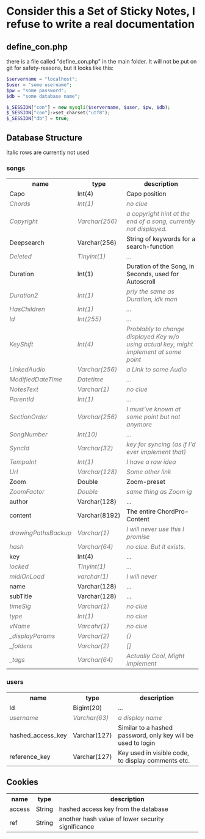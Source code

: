 <style>
    .tilted {
        font-style: italic;
        opacity: 60%;
    }
</style>

<h1>Consider this a Set of Sticky Notes, I refuse to write a real documentation</h1>
<h2>define_con.php</h2>
there is a file called "define_con.php" in the main folder. It will not be put on git for safety-reasons, but it looks like this:

```php
$servername = "localhost";
$user = "some username";
$pw = "some password";
$db = "some database name";

$_SESSION["con"] = new mysqli($servername, $user, $pw, $db);
$_SESSION["con"]->set_charset("utf8");
$_SESSION["db"] = true;
```
<h2>Database Structure</h2>
Italic rows are currently not used
<h3>songs</h3>
<table>
<th>name</th><th>type</th><th>description</th>
<tr>
    <td>Capo</td>
    <td>Int(4)</td>
    <td>Capo position</td>
</tr>
<tr class="tilted">
    <td>Chords</td>
    <td>Int(1)</td>
    <td>no clue</td>
</tr>
<tr class="tilted">
    <td>Copyright</td>
    <td>Varchar(256)</td>
    <td>a copyright hint at the end of a song, currently not displayed.</td>
</tr>
<tr>
    <td>Deepsearch</td>
    <td>Varchar(256)</td>
    <td>String of keywords for a search-function</td>
</tr>
<tr class="tilted">
    <td>Deleted</td>
    <td>Tinyint(1)</td>
    <td>...</td>
</tr>
<tr>
    <td>Duration</td>
    <td>Int(1)</td>
    <td>Duration of the Song, in Seconds, used for Autoscroll</td>
</tr>
<tr class="tilted">
    <td>Duration2</td>
    <td>Int(1)</td>
    <td>prly the same as Duration, idk man</td>
</tr>
<tr class="tilted">
    <td>HasChildren</td>
    <td>Int(1)</td>
    <td>...</td>
</tr>
<tr class="tilted">
    <td>Id</td>
    <td>Int(255)</td>
    <td>...</td>
</tr>
<tr class="tilted">
    <td>KeyShift</td>
    <td>Int(4)</td>
    <td>Problably to change displayed Key w/o using actual key, might implement at some point</td>
</tr>
<tr class="tilted">
    <td>LinkedAudio</td>
    <td>Varchar(256)</td>
    <td>a Link to some Audio</td>
</tr>
<tr class="tilted">
    <td>ModifiedDateTime</td>
    <td>Datetime</td>
    <td>...</td>
</tr>
<tr class="tilted">
    <td>NotesText</td>
    <td>Varchar(1)</td>
    <td>no clue</td>
</tr>
<tr class="tilted">
    <td>ParentId</td>
    <td>Int(1)</td>
    <td>...</td>
</tr>
<tr class="tilted">
    <td>SectionOrder</td>
    <td>Varchar(256)</td>
    <td>I must've known at some point but not anymore</td>
</tr>
<tr class="tilted">
    <td>SongNumber</td>
    <td>Int(10)</td>
    <td>...</td>
</tr>
<tr class="tilted">
    <td>SyncId</td>
    <td>Varchar(32)</td>
    <td>key for syncing (as if I'd ever implement that)</td>
</tr>
<tr class="tilted">
    <td>TempoInt</td>
    <td>Int(1)</td>
    <td>I have a raw idea</td>
</tr>
<tr class="tilted">
    <td>Url</td>
    <td>Varchar(128)</td>
    <td>Some other link</td>
</tr>
<tr>
    <td>Zoom</td>
    <td>Double</td>
    <td>Zoom-preset</td>
</tr>
<tr class="tilted">
    <td>ZoomFactor</td>
    <td>Double</td>
    <td>same thing as Zoom ig</td>
</tr>
<tr>
    <td>author</td>
    <td>Varchar(128)</td>
    <td>...</td>
</tr>
<tr>
    <td>content</td>
    <td>Varchar(8192)</td>
    <td>The entire ChordPro-Content</td>
</tr>
<tr class="tilted">
    <td>drawingPathsBackup</td>
    <td>Varchar(1)</td>
    <td>I will never use this I promise</td>
</tr>
<tr class="tilted">
    <td>hash</td>
    <td>Varchar(64)</td>
    <td>no clue. But it exists.</td>
</tr>
<tr>
    <td>key</td>
    <td>Int(4)</td>
    <td>...</td>
</tr>
<tr class="tilted">
    <td>locked</td>
    <td>Tinyint(1)</td>
    <td>...</td>
</tr>
<tr class="tilted">
    <td>midiOnLoad</td>
    <td>varchar(1)</td>
    <td>I will never</td>
</tr>
<tr>
    <td>name</td>
    <td>Varchar(128)</td>
    <td>...</td>
</tr>
<tr>
    <td>subTitle</td>
    <td>Varchar(128)</td>
    <td>...</td>
</tr>
<tr class="tilted">
    <td>timeSig</td>
    <td>Varchar(1)</td>
    <td>no clue</td>
</tr>
<tr class="tilted">
    <td>type</td>
    <td>Int(1)</td>
    <td>no clue</td>
</tr>
<tr class="tilted">
    <td>vName</td>
    <td>Varcahr(1)</td>
    <td>no clue</td>
</tr>
<tr class="tilted">
    <td>_displayParams</td>
    <td>Varchar(2)</td>
    <td>{}</td>
</tr>
<tr class="tilted">
    <td>_folders</td>
    <td>Varchar(2)</td>
    <td>[]</td>
</tr>
<tr class="tilted">
    <td>_tags</td>
    <td>Varchar(64)</td>
    <td>Actually Cool, Might implement</td>
</tr>
</table>
<h3>users</h3>
<table>
<th>name</th><th>type</th><th>description</th>
<tr>
    <td>Id</td>
    <td>Bigint(20)</td>
    <td>...</td>
</tr>
<tr class="tilted">
    <td>username</td>
    <td>Varchar(63)</td>
    <td>a display name</td>
</tr>
<tr>
    <td>hashed_access_key</td>
    <td>Varchar(127)</td>
    <td>Similar to a hashed password, only key will be used to login</td>
</tr>
<tr>
    <td>reference_key</td>
    <td>Varchar(127)</td>
    <td>Key used in visible code, to display comments etc.</td>
</tr>
</table>

<h2>Cookies</h2>
<table>
<th>name</th><th>type</th><th>description</th>
<tr>
    <td>access</td>
    <td>String</td>
    <td>hashed access key from the database</td>
</tr>
<tr>
    <td>ref</td>
    <td>String</td>
    <td>another hash value of lower security significance</td>
</tr>
</table>